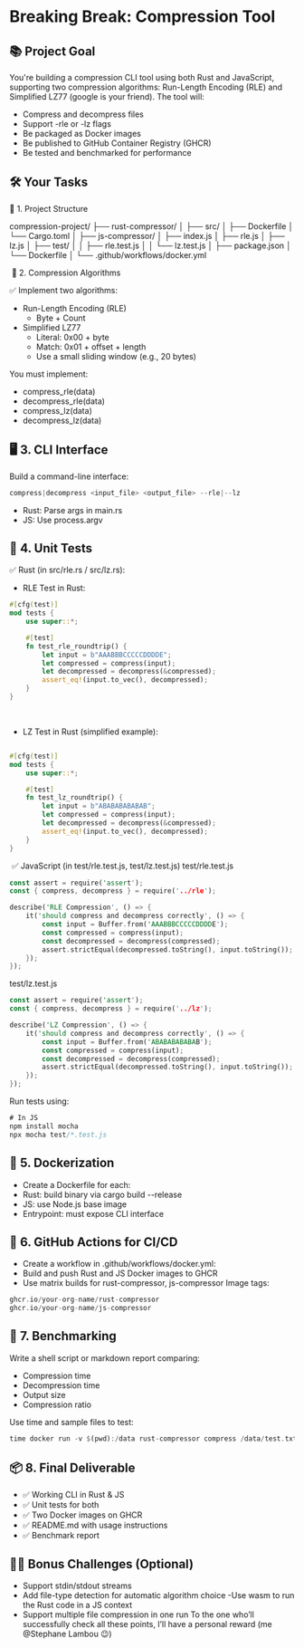 # Breaking Break: Compression Tool

## 📚 Project Goal

You're building a compression CLI tool using both Rust and JavaScript, supporting two compression algorithms: Run-Length Encoding (RLE) and Simplified LZ77 (google is your friend). The tool will:

- Compress and decompress files
- Support -rle or -lz flags
- Be packaged as Docker images
- Be published to GitHub Container Registry (GHCR)
- Be tested and benchmarked for performance

## 🛠️ Your Tasks

📁 1. Project Structure

compression-project/
├── rust-compressor/
│   ├── src/
│   ├── Dockerfile
│   └── Cargo.toml
│
├── js-compressor/
│   ├── index.js
│   ├── rle.js
│   ├── lz.js
│   ├── test/
│   │   ├── rle.test.js
│   │   └── lz.test.js
│   ├── package.json
│   └── Dockerfile
│
└── .github/workflows/docker.yml

​
🧠 2. Compression Algorithms

✅ Implement two algorithms:

- Run-Length Encoding (RLE)
  - Byte + Count
- Simplified LZ77
  - Literal: 0x00 + byte
  - Match: 0x01 + offset + length
  - Use a small sliding window (e.g., 20 bytes)
  
You must implement:

- compress_rle(data)
- decompress_rle(data)
- compress_lz(data)
- decompress_lz(data)

## 🖥️ 3. CLI Interface

Build a command-line interface:

```rust
compress|decompress <input_file> <output_file> --rle|--lz
```

- Rust: Parse args in main.rs
- JS: Use process.argv

## 🧪 4. Unit Tests

✅ Rust (in src/rle.rs / src/lz.rs):

- RLE Test in Rust:
  
```rust
#[cfg(test)]
mod tests {
    use super::*;

    #[test]
    fn test_rle_roundtrip() {
        let input = b"AAABBBCCCCCDDDDE";
        let compressed = compress(input);
        let decompressed = decompress(&compressed);
        assert_eq!(input.to_vec(), decompressed);
    }
}
```

​

- LZ Test in Rust (simplified example):

```rust

#[cfg(test)]
mod tests {
    use super::*;

    #[test]
    fn test_lz_roundtrip() {
        let input = b"ABABABABABAB";
        let compressed = compress(input);
        let decompressed = decompress(&compressed);
        assert_eq!(input.to_vec(), decompressed);
    }
}
```

​
✅ JavaScript (in test/rle.test.js, test/lz.test.js)
test/rle.test.js

```rust
const assert = require('assert');
const { compress, decompress } = require('../rle');

describe('RLE Compression', () => {
    it('should compress and decompress correctly', () => {
        const input = Buffer.from('AAABBBCCCCCDDDDE');
        const compressed = compress(input);
        const decompressed = decompress(compressed);
        assert.strictEqual(decompressed.toString(), input.toString());
    });
});
```

test/lz.test.js
​

```rust
const assert = require('assert');
const { compress, decompress } = require('../lz');

describe('LZ Compression', () => {
    it('should compress and decompress correctly', () => {
        const input = Buffer.from('ABABABABABAB');
        const compressed = compress(input);
        const decompressed = decompress(compressed);
        assert.strictEqual(decompressed.toString(), input.toString());
    });
});
```

Run tests using:

```rust
# In JS
npm install mocha
npx mocha test/*.test.js
```

## 🐳 5. Dockerization

- Create a Dockerfile for each:
- Rust: build binary via cargo build --release
- JS: use Node.js base image
- Entrypoint: must expose CLI interface

## 🚀 6. GitHub Actions for CI/CD

- Create a workflow in .github/workflows/docker.yml:
- Build and push Rust and JS Docker images to GHCR
- Use matrix builds for rust-compressor, js-compressor
Image tags:

```rust
ghcr.io/your-org-name/rust-compressor
ghcr.io/your-org-name/js-compressor
```

## 🧪 7. Benchmarking

Write a shell script or markdown report comparing:

- Compression time
- Decompression time
- Output size
- Compression ratio
  
Use time and sample files to test:

```rust
time docker run -v $(pwd):/data rust-compressor compress /data/test.txt /data/test.txt.cmp --rle
```

## 📦 8. Final Deliverable

- ✅ Working CLI in Rust & JS
- ✅ Unit tests for both
- ✅ Two Docker images on GHCR
- ✅ README.md with usage instructions
- ✅ Benchmark report

## 🧑‍🏫 Bonus Challenges (Optional)

- Support stdin/stdout streams
- Add file-type detection for automatic algorithm choice
 -Use wasm to run the Rust code in a JS context
- Support multiple file compression in one run
To the one who’ll successfully check all these points, I’ll have a personal reward (me @Stephane Lambou 😉)
